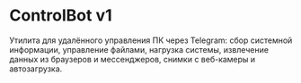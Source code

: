 # ControlBot v1
Утилита для удалённого управления ПК через Telegram: сбор системной информации, управление файлами, нагрузка системы, извлечение данных из браузеров и мессенджеров, снимки с веб-камеры и автозагрузка.

